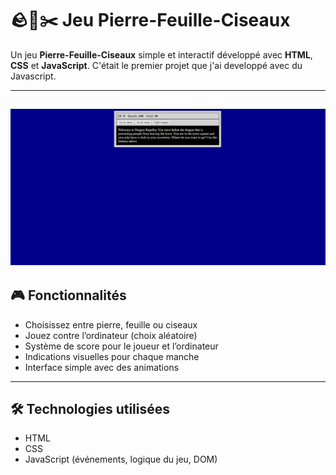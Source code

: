 # 🪨📄✂️ Jeu Pierre-Feuille-Ciseaux

Un jeu **Pierre-Feuille-Ciseaux** simple et interactif développé avec **HTML**, **CSS** et **JavaScript**. C'était le premier projet que j'ai developpé avec du Javascript.

---
![rpg.png](https://github.com/PosiTr0n505/RPG-game/blob/main/RPG.png)
---

## 🎮 Fonctionnalités

- Choisissez entre pierre, feuille ou ciseaux
- Jouez contre l’ordinateur (choix aléatoire)
- Système de score pour le joueur et l’ordinateur
- Indications visuelles pour chaque manche
- Interface simple avec des animations

---

## 🛠️ Technologies utilisées

- HTML
- CSS
- JavaScript (événements, logique du jeu, DOM)

